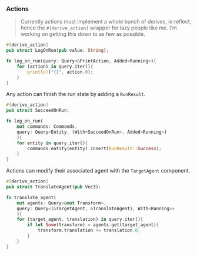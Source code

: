### Actions

> Currently actions must implement a whole bunch of derives, ie reflect, hence the `#[derive_action]` wrapper for lazy people like me. I'm working on getting this down to as few as possible.

```rust
#[derive_action]
pub struct LogOnRun(pub value: String);

fn log_on_run(query: Query<&PrintAction, Added<Running>){
	for (action) in query.iter(){
		println!("{}", action.0);
	}
}
```

Any action can finish the run state by adding a `RunResult`.

```rust
#[derive_action]
pub struct SucceedOnRun;

fn log_on_run(
	mut commands: Commands, 
	query: Query<Entity, (With<SucceedOnRun>, Added<Running>)
	){
	for entity in query.iter(){
		commands.entity(entity).insert(RunResult::Success);
	}
}
```

Actions can modify their associated agent with the `TargetAgent` component.

```rust
#[derive_action]
pub struct TranslateAgent(pub Vec3);

fn translate_agent(
	mut agents: Query<&mut Transform>,
	query: Query<(&TargetAgent, &TranslateAgent), With<Running>>
	){
	for (target_agent, translation) in query.iter(){
		if let Some(transform) = agents.get(target_agent){
			transform.translation += translation.0;
		}
	}
}
```
